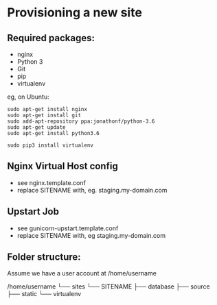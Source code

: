 Provisioning a new site
=======================

## Required packages:

* nginx
* Python 3
* Git
* pip
* virtualenv

eg, on Ubuntu:

    sudo apt-get install nginx
    sudo apt-get install git
    sudo add-apt-repository ppa:jonathonf/python-3.6
    sudo apt-get update
    sudo apt-get install python3.6

    sudo pip3 install virtualenv

## Nginx Virtual Host config

* see nginx.template.conf
* replace SITENAME with, eg. staging.my-domain.com

## Upstart Job

* see gunicorn-upstart.template.conf
* replace SITENAME with, eg staging.my-domain.com

## Folder structure:
Assume we have a user account at /home/username

/home/username
└── sites
     └── SITENAME
          ├── database
          ├── source
          ├── static
          └── virtualenv


